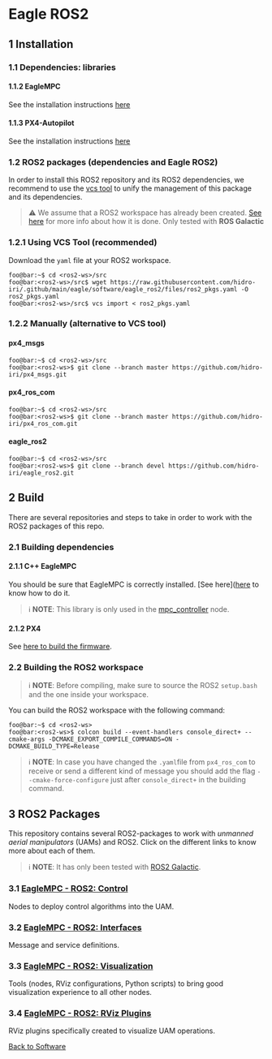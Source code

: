 # Eagle ROS2

## 1 Installation

### 1.1 Dependencies: libraries

#### 1.1.2 EagleMPC

See the installation instructions [here](../eagle_mpc_lib/README.md#1-installation)

#### 1.1.3 PX4-Autopilot

See the installation instructions [here](../px4/README.md#1-installation)

### 1.2 ROS2 packages (dependencies and Eagle ROS2)

In order to install this ROS2 repository and its ROS2 dependencies, we recommend to use the [vcs tool](https://github.com/dirk-thomas/vcstool) to unify the management of this package and its dependencies.

> :warning: We assume that a ROS2 workspace has already been created. [See here](https://docs.ros.org/en/galactic/Tutorials/Workspace/Creating-A-Workspace.html) for more info about how it is done. Only tested with **ROS Galactic**

### 1.2.1 Using VCS Tool (recommended)
Download the `yaml` file at your ROS2 workspace.
```console
foo@bar:~$ cd <ros2-ws>/src
foo@bar:<ros2-ws>/src$ wget https://raw.githubusercontent.com/hidro-iri/.github/main/eagle/software/eagle_ros2/files/ros2_pkgs.yaml -O ros2_pkgs.yaml
foo@bar:<ros2-ws>/src$ vcs import < ros2_pkgs.yaml
```

### 1.2.2 Manually (alternative to VCS tool)
#### px4_msgs
```console
foo@bar:~$ cd <ros2-ws>/src
foo@bar:<ros2-ws>$ git clone --branch master https://github.com/hidro-iri/px4_msgs.git
```
#### px4_ros_com
```console
foo@bar:~$ cd <ros2-ws>/src
foo@bar:<ros2-ws>$ git clone --branch master https://github.com/hidro-iri/px4_ros_com.git
```

#### eagle_ros2
```console
foo@bar:~$ cd <ros2-ws>/src
foo@bar:<ros2-ws>$ git clone --branch devel https://github.com/hidro-iri/eagle_ros2.git
```

## 2 Build
There are several repositories and steps to take in order to work with the ROS2 packages of this repo.

### 2.1 Building dependencies

#### 2.1.1 C++ EagleMPC

You should be sure that EagleMPC is correctly installed. [See here]([here](../eagle_mpc_lib/README.md#2-build) to know how to do it.

> :information_source: **NOTE**: This library is only used in the [mpc_controller]() node.

#### 2.1.2 PX4
See [here to build the firmware](../px4/README.md#2-build).

### 2.2 Building the ROS2 workspace

> :information_source: **NOTE**: Before compiling, make sure to source the ROS2 `setup.bash` and the one inside your workspace.

You can build the ROS2 workspace with the following command:
```console
foo@bar:~$ cd <ros2-ws>
foo@bar:<ros2-ws>$ colcon build --event-handlers console_direct+ --cmake-args -DCMAKE_EXPORT_COMPILE_COMMANDS=ON -DCMAKE_BUILD_TYPE=Release
```

> :information_source: **NOTE**: In case you have changed the `.yaml`file from `px4_ros_com` to receive or send a different kind of message you should add the flag `--cmake-force-configure` just after `console_direct+` in the building command.

## 3 ROS2 Packages

This repository contains several ROS2-packages to work with *unmanned aerial manipulators* (UAMs) and ROS2. Click on the different links to know more about each of them.

> :information_source: **NOTE**: It has only been tested with [ROS2 Galactic](https://docs.ros.org/en/galactic/index.html).


### 3.1 [EagleMPC - ROS2: Control](control/README.md)
Nodes to deploy control algorithms into the UAM.

### 3.2 [EagleMPC - ROS2: Interfaces](interfaces.md)
Message and service definitions.

### 3.3 [EagleMPC - ROS2: Visualization](visualization.md)
Tools (nodes, RViz configurations, Python scripts) to bring good visualization experience to all other nodes.

### 3.4 [EagleMPC - ROS2: RViz Plugins](rviz_plugins.md)
RViz plugins specifically created to visualize UAM operations.


[Back to Software](../README.md)